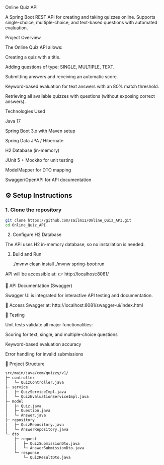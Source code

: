Online Quiz API

A Spring Boot REST API for creating and taking quizzes online. Supports single-choice, multiple-choice, and text-based questions with automated evaluation.




      

Project Overview

The Online Quiz API allows:

Creating a quiz with a title.

Adding questions of type: SINGLE, MULTIPLE, TEXT.

Submitting answers and receiving an automatic score.

Keyword-based evaluation for text answers with an 80% match threshold.

Retrieving all available quizzes with questions (without exposing correct answers).



Technologies Used

Java 17

Spring Boot 3.x with Maven setup

Spring Data JPA / Hibernate

H2 Database (in-memory)

JUnit 5 + Mockito for unit testing

ModelMapper for DTO mapping

Swagger/OpenAPI for API documentation


## ⚙️ Setup Instructions

### 1. Clone the repository

```bash
git clone https://github.com/sailm11/Online_Quiz_API.git
cd Online_Quiz_API
```

2. Configure H2 Database

The API uses H2 in-memory database, so no installation is needed.

3. Build and Run

   ./mvnw clean install
  ./mvnw spring-boot:run
   
API will be accessible at:
👉 http://localhost:8081/


📖 API Documentation (Swagger)

Swagger UI is integrated for interactive API testing and documentation.

🔗 Access Swagger at:
http://localhost:8081/swagger-ui/index.html


🧪 Testing

Unit tests validate all major functionalities:

Scoring for text, single, and multiple-choice questions

Keyword-based evaluation accuracy

Error handling for invalid submissions



🧩 Project Structure

```bash 
src/main/java/com/quizzy/v1/
├─ controller
│   └─ QuizController.java
├─ service
│   ├─ QuizServiceImpl.java
│   └─ QuizEvaluationServiceImpl.java
├─ model
│   ├─ Quiz.java
│   ├─ Question.java
│   └─ Answer.java
├─ repository
│   ├─ QuizRepository.java
│   └─ AnswerRepository.java
└─ dto
    ├─ request
    │   ├─ QuizSubmissionDto.java
    │   └─ AnswerSubmissionDto.java
    └─ response
        └─ QuizResultDto.java

```
